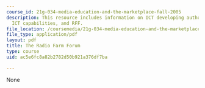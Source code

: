 ```yaml
---
course_id: 21g-034-media-education-and-the-marketplace-fall-2005
description: This resource includes information on ICT developing authority, zambian
  ICT capabilities, and RFF.
file_location: /coursemedia/21g-034-media-education-and-the-marketplace-fall-2005/ac5e6fc8a82b2782d50b921a376df7ba_MIT21G_034F05_ictandzambia.pdf
file_type: application/pdf
layout: pdf
title: The Radio Farm Forum
type: course
uid: ac5e6fc8a82b2782d50b921a376df7ba

---
```

None